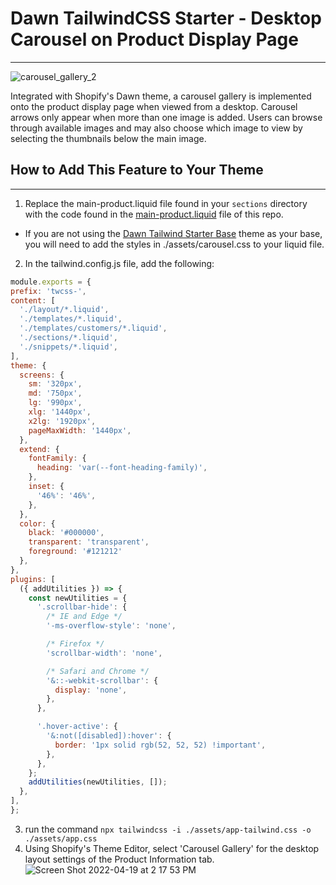 # Dawn TailwindCSS Starter - Desktop Carousel on Product Display Page
---
![carousel_gallery_2](https://user-images.githubusercontent.com/24572095/164074915-26c8f4e3-cd39-4a68-a0b3-9853250232cb.gif)

Integrated with Shopify's Dawn theme, a carousel gallery is implemented onto the product display page when viewed from a desktop. Carousel arrows only appear when more than one image is added. Users can browse through available images and may also choose which image to view by selecting the thumbnails below the main image. 

## How to Add This Feature to Your Theme
---


1. Replace the main-product.liquid file found  in your `sections` directory with the code found in the [main-product.liquid](https://github.com/TrellisCommerce/shopify-dts-desktop-pdp-carousel) file of this repo. 
 - If you are not using the [Dawn Tailwind Starter Base](https://github.com/TrellisCommerce/shopify-dawn-tailwind-starter-base) theme as your base, you will need to add the styles in ./assets/carousel.css to your liquid file. 
2. In the tailwind.config.js file, add the following:
  ```javascript
  module.exports = {
  prefix: 'twcss-',
  content: [
    './layout/*.liquid',
    './templates/*.liquid',
    './templates/customers/*.liquid',
    './sections/*.liquid',
    './snippets/*.liquid',
  ],
  theme: {
    screens: {
      sm: '320px',
      md: '750px',
      lg: '990px',
      xlg: '1440px',
      x2lg: '1920px',
      pageMaxWidth: '1440px',
    },
    extend: {
      fontFamily: {
        heading: 'var(--font-heading-family)',
      },
      inset: {
        '46%': '46%',
      },
    },
    color: {
      black: '#000000',
      transparent: 'transparent',
      foreground: '#121212'
    },
  },
  plugins: [
    ({ addUtilities }) => {
      const newUtilities = {
        '.scrollbar-hide': {
          /* IE and Edge */
          '-ms-overflow-style': 'none',

          /* Firefox */
          'scrollbar-width': 'none',

          /* Safari and Chrome */
          '&::-webkit-scrollbar': {
            display: 'none',
          },
        },

        '.hover-active': {
          '&:not([disabled]):hover': {
            border: '1px solid rgb(52, 52, 52) !important',
          },
        },
      };
      addUtilities(newUtilities, []);
    },
  ],
}; 
```
3. run the command `npx tailwindcss -i ./assets/app-tailwind.css -o ./assets/app.css`
4. Using Shopify's Theme Editor, select 'Carousel Gallery' for the desktop layout settings of the Product Information tab.
![Screen Shot 2022-04-19 at 2 17 53 PM](https://user-images.githubusercontent.com/24572095/164069632-682bca0d-6e9e-4fb4-9dcb-ee786d546fd4.png)
